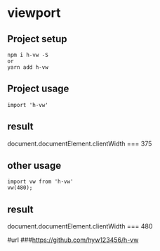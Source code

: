 # viewport


## Project setup
```
npm i h-vw -S  
or
yarn add h-vw
```
## Project usage
```
import 'h-vw'
```

## result
document.documentElement.clientWidth === 375

## other usage
```
import vw from 'h-vw'
vw(480);
```
## result
document.documentElement.clientWidth === 480

#url 
###https://github.com/hyw123456/h-vw